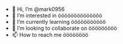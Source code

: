 - 👋 Hi, I’m @mark0956
- 👀 I’m interested in öööööööööööööö
- 🌱 I’m currently learning ööööööööööö
- 💞️ I’m looking to collaborate on ööööööööö
- 📫 How to reach me öööööööö

<!---
mark0956/mark0956 is a ✨ special ✨ repository because its `README.md` (this file) appears on your GitHub profile.
You can click the Preview link to take a look at your changes.
--->

